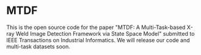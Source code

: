 # MTDF
This is the open source code for the paper "MTDF: A Multi-Task-based X-ray Weld Image Detection Framework via State Space Model" submitted to IEEE Transactions on Industrial Informatics. 
We will release our code and multi-task datasets soon.
